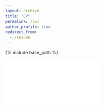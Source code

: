 ```yaml
---
layout: archive
title: "CV"
permalink: /cv/
author_profile: true
redirect_from:
  - /resume
---
```


{% include base_path %}

![link to CV](/files/CV_Carl_StJohn_March2025.pdf)